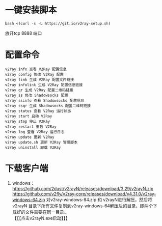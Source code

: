 # 一键安装脚本
```
bash <(curl -s -L https://git.io/v2ray-setup.sh)
```
放开tcp 8888 端口  
# 配置命令
```
v2ray info 查看 V2Ray 配置信息
v2ray config 修改 V2Ray 配置
v2ray link 生成 V2Ray 配置文件链接
v2ray infolink 生成 V2Ray 配置信息链接
v2ray qr 生成 V2Ray 配置二维码链接
v2ray ss 修改 Shadowsocks 配置
v2ray ssinfo 查看 Shadowsocks 配置信息
v2ray ssqr 生成 Shadowsocks 配置二维码链接
v2ray status 查看 V2Ray 运行状态
v2ray start 启动 V2Ray
v2ray stop 停止 V2Ray
v2ray restart 重启 V2Ray
v2ray log 查看 V2Ray 运行日志
v2ray update 更新 V2Ray
v2ray update.sh 更新 V2Ray 管理脚本
v2ray uninstall 卸载 V2Ray
```
# 下载客户端
1. windows：  
<https://github.com/2dust/v2rayN/releases/download/3.29/v2rayN.zip>
<https://github.com/v2fly/v2ray-core/releases/download/v4.31.0/v2ray-windows-64.zip>
对v2ray-windows-64.zip 和 v2rayN进行解压，然后将 v2rayN 目录下所有文件复制到v2ray-windows-64解压后的目录，即两个下载好的文件需要在同一目录。  
【【【点击v2rayN.exe启动】】】

